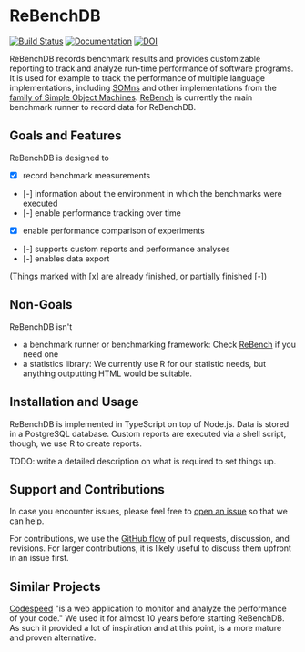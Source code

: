 # ReBenchDB

[![Build Status](https://travis-ci.com/smarr/ReBenchDB.svg?branch=master)](https://travis-ci.com/smarr/ReBenchDB)
[![Documentation](https://readthedocs.org/projects/rebench/badge/?version=latest)](https://rebench.readthedocs.io/)
[![DOI](https://zenodo.org/badge/DOI/10.5281/zenodo.1311762.svg)](https://doi.org/10.5281/zenodo.1311762)

ReBenchDB records benchmark results and provides customizable reporting
to track and analyze run-time performance of software programs.
It is used for example to track the performance of multiple language implementations,
including [SOMns](https://github.com/smarr/SOMns) and other implementations
from the [family of Simple Object Machines](https://som-st.github.io/).
[ReBench](https://github.com/smarr/ReBench) is currently the main benchmark
runner to record data for ReBenchDB.

## Goals and Features

ReBenchDB is designed to

- [x] record benchmark measurements
- [-] information about the environment in which the benchmarks were executed
- [-] enable performance tracking over time
- [x] enable performance comparison of experiments
- [-] supports custom reports and performance analyses
- [-] enables data export

(Things marked with [x] are already finished, or partially finished [-])

## Non-Goals

ReBenchDB isn't

- a benchmark runner or benchmarking framework:
  Check [ReBench](https://github.com/smarr/ReBench) if you need one
- a statistics library:
  We currently use R for our statistic needs, but anything outputting HTML would be suitable.

## Installation and Usage

<a id="install"></a>

ReBenchDB is implemented in TypeScript on top of Node.js.
Data is stored in a PostgreSQL database.
Custom reports are executed via a shell script, though, we use R to create
reports.

TODO: write a detailed description on what is required to set things up.

## Support and Contributions

In case you encounter issues,
please feel free to [open an issue](https://github.com/smarr/ReBenchDB/issues/new)
so that we can help.

For contributions, we use the [GitHub flow](https://guides.github.com/introduction/flow/)
of pull requests, discussion, and revisions. For larger contributions,
it is likely useful to discuss them upfront in an issue first.

## Similar Projects

[Codespeed](https://github.com/tobami/codespeed/) "is a web application to monitor
and analyze the performance of your code." We used it for almost 10 years before
starting ReBenchDB. As such it provided a lot of inspiration and at this point,
is a more mature and proven alternative.
